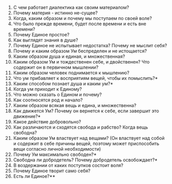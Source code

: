 1. С чем работает диалектика как своим материалом?
2. Почему материя - истинно не-сущее?
3. Когда, каким образом и почему мы поступаем по своей воле?
4. Что было прежде времени, будет после времени и есть вне времени?
5. Почему Единое простое?
6. Как выглядят знания в душе?
7. Почему Единое не испытывает недостатка? Почему не мыслит себя?
8. Почему и каким образом Ум беспределен и не истощается?
9. Каким образом душа и единая, и множественная?
10. Каким образом Ум и тождественен себе, и двойственен? Что содержит он в первичном мышлении?
11. Каким образом человек поднимается к мышлению?
12. Что ум прибавляет к восприятиям вещей, чтобы их помыслить?*
13. Каким способом познает душа и каким ум?*
14. Когда ум приходит к Единому?
15. Что можно сказать о Едином и почему?
16. Как соотносятся род и начало?
17. Каким образом всякая вещь и едина, и множественна?
18. Как движется Ум? Почему он вернется к себе, если завершит это движение?*
19. Какое действие добровольно?
20. Как различаются и сходятся свобода и рабство? Когда вещь свободна?
21. Каким образом Ум властвует над вещами? (Он властвует над собой и содержит в себе причины вещей, поэтому может приспособить вещи согласно личной необходимости)
22. Почему Ум максимально свободен?*
23. Свободна ли добродетель? Почему добродетель освобождает?*
24. В воздержании от каких поступков состоит воля?
25. Почему Единое творит само себя?
26. Есть ли Единое?**